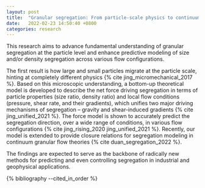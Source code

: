 ```yaml
---
layout: post
title:  "Granular segregation: From particle-scale physics to continuum theory"
date:   2022-02-23 14:50:40 +0800
categories: research
---
```


This research aims to advance fundamental understanding of granular segregation at the particle level and enhance predictive modeling of size and/or density segregation across various flow configurations.

The first result is how large and small particles migrate at the particle scale, hinting at completely different physics {% cite jing_micromechanical_2017 %}. Based on this microscopic understanding, a bottom-up theoretical model is developed to describe the net force driving segregation in terms of particle properties (size ratio, density ratio) and local flow conditions (pressure, shear rate, and their gradients), which unifies two major driving mechanisms of segregation – gravity and shear-induced gradients {% cite jing_unified_2021 %}. The force model is shown to accurately predict the segregation direction, over a wide range of conditions, in various flow configurations {% cite jing_rising_2020 jing_unified_2021 %}. Recently, our model is extended to provide closure relations for segregation modeling in continuum granular flow theories {% cite duan_segregation_2022 %}.

The findings are expected to serve as the backbone of radically new methods for predicting and even controlling segregation in industrial and geophysical applications.

{% bibliography --cited_in_order %}


<!-- [1]: [{{baseurl}},"blog/2017/01/03/phd-thesis.html"] -->